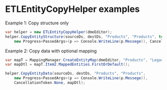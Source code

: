 # ETLEntityCopyHelper examples

Example 1: Copy structure only
```csharp
var helper = new ETLEntityCopyHelper(dmeEditor);
helper.CopyEntityStructure(sourceDs, destDs, "Products", "Products", true,
    new Progress<PassedArgs>(p => Console.WriteLine(p.Messege)), CancellationToken.None);
```

Example 2: Copy data with optional mapping
```csharp
var mapT = MappingManager.CreateEntityMap(dmeEditor, "Products", "LegacyDB", "Products", "ModernDB");
var mapDtl = mapT.Item2.MappedEntities.FirstOrDefault();

helper.CopyEntityData(sourceDs, destDs, "Products", "Products",
    new Progress<PassedArgs>(p => Console.WriteLine(p.Messege)),
    CancellationToken.None, mapDtl);
```
